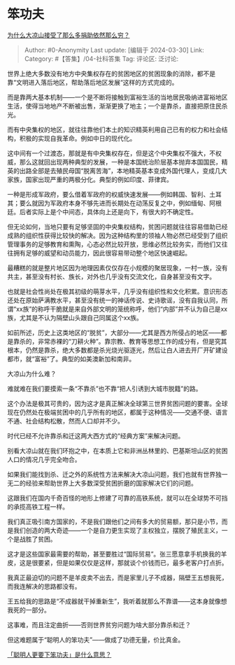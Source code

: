 # 笨功夫
[为什么大凉山接受了那么多捐助依然那么穷？](https://www.zhihu.com/question/34228945/answer/3446655008)

> Author: #0-Anonymity
> Last update: [编辑于 2024-03-30]
> Link:
> Category: #【答集】/04-社科答集 
> Tag: 
> 评论区:
> 泛讨论:

世界上绝大多数没有地方中央集权存在的贫困地区的贫困现象的消除，都不是靠“文明进入落后地区，帮助落后地区发展“这样的方式完成的。

而是靠两大基本机制——一个是不断将接触到富裕生活的当地居民吸纳进富裕地区生活，使得当地地产不断被出售，渐渐更换了地主；一个是靠杀，直接把原住民杀光。

而有中央集权的地区，就往往靠他们本土的知识精英利用自己已有的权力和社会结构，积极的实现自我革命。例如中日的现代化。

这中间有一个过渡态，那就是有中央集权存在，但是这个中央集权不强大，不权威，那么这就回出现两种典型的发展，一种是本国统治阶层基本抛弃本国国民，精英的出路全部是去殖民母国“脱离苦海”，本地精英基本变成外国代理人，变成几大家族，国家出现严重的两极分化。典型的例如印度、菲律宾。

一种是形成军政府，要么借着军政府的权威快速发展——例如韩国、智利、土耳其；要么就因为军政府本身不够先进而长期处在动荡反复之中，例如缅甸、阿根廷。后者实际上是个中间态，具体向上还是向下，有很大的不确定性。

但无论如何，当地只要有足够坚固的中央集权结构，贫困问题就往往容易借助已经成熟的组织性获得比较快的解决。因为这种结构里的领袖人物必然已经受到了组织管理事务的足够教育和熏陶，心态必然比较开放，思维必然比较务实，而他们又往往拥有足够的威望和动员能力，因此很容易带动整个地区快速崛起。

最糟糕的就是整片地区因为地理因素仅仅存在小规模的聚居现象，一村一族，没有共主，甚至没有村长、族长，对外也几乎没有交流文化，自身甚至没有文字。

也就是社会性尚处在极其初级的萌芽水平，几乎没有组织性和文化积累。意识形态还处在原始萨满教水平，甚至没有统一的神话传说、史诗歌谣，没有自我认同，所谓“xx族”的称呼干脆就是来自外部文明的笼统称呼，他们“内部”并不认为自己是xx族，尤其是不认为隔壁山头跟自己同属这个xx族。

如前所述，历史上这类地区的“脱贫”，大部分——尤其是西方所侵占的地区——都是靠杀的，非常赤裸的“刀耕火种”。靠宗教、教育等思想工作的成分有，但是究其根本，仍然是靠杀，绝大多数都是杀光烧光驱逐光，然后让白人进去开厂开矿建设都市，就“富裕”了。典型的如美澳新加和南非。

大凉山为什么难？

难就难在我们要摸索一条“不靠杀”也不靠“把人引诱到大城市脱籍”的路。

这个办法是极其可贵的，因为这才是真正解决全球第三世界贫困问题的要害。全球现在仍然处在极端贫困中的几乎所有的地区，都属于这种情况——交通不便、语言不通、社会结构松散，然而人口却并不少。

时代已经不允许靠杀和迁这两大西方式的“经典方案”来解决问题。

别看大凉山就在我们环抱之中，在本质上它和非洲丛林里的、巴基斯坦山区的贫困人口的情况几乎完全吻合。

如果我们能找到杀、迁之外的系统性方法来解决大凉山问题，我们也就有世界独一无二的经验来帮助世界上大多数深受贫困折磨的国家解决它们的问题。

这跟我们在国内千奇百怪的地形上修建了可靠的高铁系统，就可以在全球势不可挡的承揽高铁工程一样。

我们真正吸引南方国家的，不是我们跟他们之间有多大的贸易额，那只是小节，而是我们创造的两大奇迹——一个是自力更生实现了主权独立，摆脱了殖民主义，一个是战胜了贫困。

这才是这些国家最需要的帮助，甚至要胜过“国际贸易”。张三愿意拿手机换我的羊皮，这是很要紧，但是如果仅仅是这样，那就谈个价钱而已，最多老客户打点折。

我真正最迫切的问题不是羊皮卖不出去，而是家里儿子不成器，隔壁王五想我死，而我连解决的思路都没有。

王五给我的思路是“不成器就干掉重新生”，我听着就那么不靠谱——这本身就像想我死的一部分。

这事难，而且注定曲折——否则世界贫穷问题为啥大部分靠杀和迁？

但这难题属于“聪明人的笨功夫”——做成了功德无量，价比真金。

[「聪明人更要下笨功夫」是什么意思？](https://www.zhihu.com/question/20782378/answer/1331306390?utm_psn=1757161381542285312)

